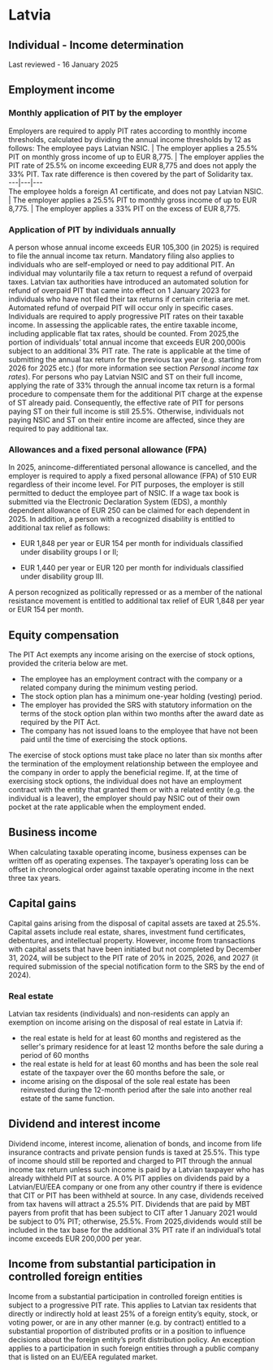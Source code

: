 # Latvia
## Individual - Income determination
Last reviewed - 16 January 2025
## Employment income
### Monthly application of PIT by the employer
Employers are required to apply PIT rates according to monthly income thresholds, calculated by dividing the annual income thresholds by 12 as follows:
The employee pays Latvian NSIC. | The employer applies a 25.5% PIT on monthly gross income of up to EUR 8,775. | The employer applies the PIT rate of 25.5% on income exceeding EUR 8,775 and does not apply the 33% PIT. Tax rate difference is then covered by the part of Solidarity tax.  
---|---|---  
The employee holds a foreign A1 certificate, and does not pay Latvian NSIC. | The employer applies a 25.5% PIT to monthly gross income of up to EUR 8,775. | The employer applies a 33% PIT on the excess of EUR 8,775.  
### Application of PIT by individuals annually
A person whose annual income exceeds EUR 105,300 (in 2025) is required to file the annual income tax return. Mandatory filing also applies to individuals who are self-employed or need to pay additional PIT. An individual may voluntarily file a tax return to request a refund of overpaid taxes. Latvian tax authorities have introduced an automated solution for refund of overpaid PIT that came into effect on 1 January 2023 for individuals who have not filed their tax returns if certain criteria are met. Automated refund of overpaid PIT will occur only in specific cases.
Individuals are required to apply progressive PIT rates on their taxable income. In assessing the applicable rates, the entire taxable income, including applicable flat tax rates, should be counted.
From 2025,the portion of individuals’ total annual income that exceeds EUR 200,000is subject to an additional 3% PIT rate. The rate is applicable at the time of submitting the annual tax return for the previous tax year (e.g. starting from 2026 for 2025 etc.) (for more information see section _Personal income tax rates_).
For persons who pay Latvian NSIC and ST on their full income, applying the rate of 33% through the annual income tax return is a formal procedure to compensate them for the additional PIT charge at the expense of ST already paid. Consequently, the effective rate of PIT for persons paying ST on their full income is still 25.5%. Otherwise, individuals not paying NSIC and ST on their entire income are affected, since they are required to pay additional tax.
### Allowances and a fixed personal allowance (FPA)
In 2025, anincome-differentiated personal allowance is cancelled, and the employer is required to apply a fixed personal allowance (FPA) of 510 EUR regardless of their income level.
For PIT purposes, the employer is still permitted to deduct the employee part of NSIC.
If a wage tax book is submitted via the Electronic Declaration System (EDS), a monthly dependent allowance of EUR 250 can be claimed for each dependent in 2025.
In addition, a person with a recognized disability is entitled to additional tax relief as follows:
  * EUR 1,848 per year or EUR 154 per month for individuals classified under disability groups I or II;


  * EUR 1,440 per year or EUR 120 per month for individuals classified under disability group III.


A person recognized as politically repressed or as a member of the national resistance movement is entitled to additional tax relief of EUR 1,848 per year or EUR 154 per month.
## Equity compensation
The PIT Act exempts any income arising on the exercise of stock options, provided the criteria below are met. 
  * The employee has an employment contract with the company or a related company during the minimum vesting period.
  * The stock option plan has a minimum one-year holding (vesting) period.
  * The employer has provided the SRS with statutory information on the terms of the stock option plan within two months after the award date as required by the PIT Act.
  * The company has not issued loans to the employee that have not been paid until the time of exercising the stock options.


The exercise of stock options must take place no later than six months after the termination of the employment relationship between the employee and the company in order to apply the beneficial regime.
If, at the time of exercising stock options, the individual does not have an employment contract with the entity that granted them or with a related entity (e.g. the individual is a leaver), the employer should pay NSIC out of their own pocket at the rate applicable when the employment ended.
## Business income
When calculating taxable operating income, business expenses can be written off as operating expenses. 
The taxpayer’s operating loss can be offset in chronological order against taxable operating income in the next three tax years.
## Capital gains
Capital gains arising from the disposal of capital assets are taxed at 25.5%. Capital assets include real estate, shares, investment fund certificates, debentures, and intellectual property.
However, income from transactions with capital assets that have been initiated but not completed by December 31, 2024, will be subject to the PIT rate of 20% in 2025, 2026, and 2027 (it required submission of the special notification form to the SRS by the end of 2024).
### Real estate
Latvian tax residents (individuals) and non-residents can apply an exemption on income arising on the disposal of real estate in Latvia if:
  * the real estate is held for at least 60 months and registered as the seller's primary residence for at least 12 months before the sale during a period of 60 months
  * the real estate is held for at least 60 months and has been the sole real estate of the taxpayer over the 60 months before the sale, or
  * income arising on the disposal of the sole real estate has been reinvested during the 12-month period after the sale into another real estate of the same function.


## Dividend and interest income
Dividend income, interest income, alienation of bonds, and income from life insurance contracts and private pension funds is taxed at 25.5%. This type of income should still be reported and charged to PIT through the annual income tax return unless such income is paid by a Latvian taxpayer who has already withheld PIT at source.
A 0% PIT applies on dividends paid by a Latvian/EU/EEA company or one from any other country if there is evidence that CIT or PIT has been withheld at source. 
In any case, dividends received from tax havens will attract a 25.5% PIT. Dividends that are paid by MBT payers from profit that has been subject to CIT after 1 January 2021 would be subject to 0% PIT; otherwise, 25.5%.
From 2025,dividends would still be included in the tax base for the additional 3% PIT rate if an individual’s total income exceeds EUR 200,000 per year.
## Income from substantial participation in controlled foreign entities
Income from a substantial participation in controlled foreign entities is subject to a progressive PIT rate. This applies to Latvian tax residents that directly or indirectly hold at least 25% of a foreign entity’s equity, stock, or voting power, or are in any other manner (e.g. by contract) entitled to a substantial proportion of distributed profits or in a position to influence decisions about the foreign entity’s profit distribution policy. An exception applies to a participation in such foreign entities through a public company that is listed on an EU/EEA regulated market.
